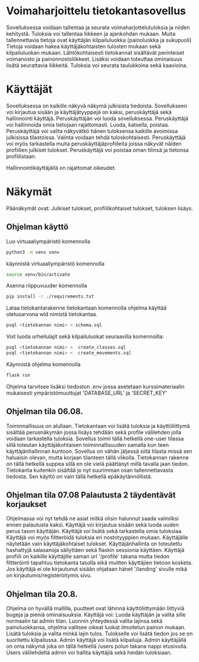 # Voimaharjoittelu tietokantasovellus
Sovelluksessa voidaan tallentaa ja seurata voimaharjottelutuloksia ja niiden kehitystä.
Tuloksia voi tallentaa liikkeen ja ajankohdan mukaan.
Muita tallennettavia tietoja ovat käyttäjän kilpailuluokka (painoluokka ja sukupuoli)
Tietoja voidaan hakea käyttäjäkohtaisten tulosten mukaan sekä kilpailuluokan mukaan.
Lähtökohtaisesti tietokannat sisältävät perinteiset voimanosto ja painonnostoliikkeet.
Lisäksi voidaan toteuttaa ominaisuus lisätä seurattavia liikkeitä.
Tuloksia voi seurata taulukkoina sekä kaavioina.

# Käyttäjät
Sovelluksessa on kaikille näkyvä näkymä julkisista tiedoista.
Sovellukseen voi kirjautua sisään ja käyttäjätyyppejä on kaksi, peruskäyttäjä sekä hallinnointi käyttäjä. Peruskäyttäjän voi luoda sovelluksessa.
Peruskäyttäjä voi hallinnoida omia tietojaan rajattomasti. Luoda, katsella, poistaa.
Peruskäyttäjä voi valita näkyvätkö hänen tuloksensa kaikille avoimissa julkisissa tilastoissa. Valinta voidaan tehdä tuloskohtaisesti.
Peruskäyttäjä voi myös tarkastella muita peruskäyttäjäprofiileita joissa näkyvät näiden profiilien julkiset tulokset.
Peruskäyttäjä voi poistaa oman tilinsä ja tietonsa profiilistaan.

Hallinnointikäyttäjällä on rajattomat oikeudet.

# Näkymät
Päänäkymät ovat: Julkiset tulokset, profiilikohtaiset tulokset, tuloksen lisäys.

## Ohjelman käyttö

Luo virtuaaliympäristö komennolla 
```bash 
python3 -m venv venv
```
käynnistä virtuaaliympäristö komennolla 
```bash 
source venv/bin/activate
```

Asenna riippuvuuder komennolla
```bash
pip install -r ./requirements.txt
```

Lataa tietokantarakenne tietokantaan komennolla ohjelma käyttää oletusarvona wld nimistä tietokantaa.
```bash
psql <tietokannan nimi> < schema.sql
```

Voit luoda urheilulajit sekä kilpailuluokat seuraavilla komennoilla:
```bash
psql <tietokannan nimi> <  create_classes.sql
psql <tietokannan nimi> <  create_movements.sql
```

Käynnistä ohjelma komennolla
```bash
flask run
```
Ohjelma tarvitsee lisäksi tiedoston .env jossa asetetaan kurssimateriaalin mukaisesti ympäristömuuttujat 'DATABASE_URL' ja 'SECRET_KEY'

## Ohjelman tila 06.08.

Toiminnallisuus on alullaan. Tietokantaan voi lisätä tuloksia ja käyttöliittymä sisältää perusnäkymän jossa lisäys tehdään sekä profile välilehden
jolla voidaan tarkastella tuloksia. Sovellus toimii tällä hetkellä one-user tilassa sillä toteutan käyttäjäkohtaisen toiminnallisuuden samalla kun teen käyttäjänhallinnan kuntoon.
Sovellus on vähän jäljessä siitä tilasta missä sen haluaisin olevan, mutta korjaan tilanteen tällä viikolla. Tietokannan rakenne on tällä hetkellä suppea sillä en ole vielä päättänyt
millä tavalla jaan tiedon. Tietokanta kuitenkin sisältää jo nyt suurimman osan tallennettavasta tiedosta. Sen käyttö on vain tällä hetkellä epäkäytännöllistä.

## Ohjelman tila 07.08 Palautusta 2 täydentävät korjaukset

Ohjelmassa voi nyt tehdä ne asiat mitkä olisin halunnut saada valmiiksi ennen palautusta kaksi. Käyttäjä voi kirjautua sisään sekä luoda uuden perus tason käyttäjän. Käyttäjä voi lisätä sekä tarkastella omia tuloksiaa.
Käyttäjä voi myös filtteröidä tuloksia eri nostotyyppien mukaan. Käyttäjälle näytetään vain käyttäjäkohtaiset tulokset. Käyttäjänhallinta on toteutettu hashattyjä salasanoja säilyttäen sekä flaskin sessionia käyttäen.
Käyttäjä profiili on kaikille käyttäjille saman url '/profile' takana mutta tiedon filtteröinti tapahtuu tietokanta tasolla eikä muitten käyttäjien tietoon kosketa. Jos käyttäjä ei ole kirjautunut sisään ohjataan hänet '/landing'
sivulle mikä on kirjautumis/registeröitymis sivu.

## Ohjelman tila 20.8.
Ohjelma on hyvällä mallilla, puutteet ovat lähinnä käyttöliittymään liittyviä bugeja ja pieniä ominaisuuksia.
Käyttäjä voi:
    Luoda käyttäjän ja valita sille normaalin tai admin tilan.
    Luonnin yhteydessä valita lajinsa sekä painoluokkansa, ohjelma valitsee oikeat luokat ilmoitetun painon mukaan.
    Lisätä tuloksia ja valita minkä lajin tulos.
    Tulokselle voi lisätä tiedon jos se on suoritettu kilpailussa.
    Admin käyttäjä voi lisätä kilpailuja.
    Admin käyttäjällä on oma näkymä joka on tällä hetkellä /users polun takana nappi etusivulla.
    Users välilehdeltä admin voi hallita käyttäjiä sekä heidän tuloksiaan.

